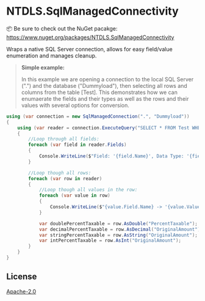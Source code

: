 # NTDLS.SqlManagedConnectivity

📦 Be sure to check out the NuGet pacakge: https://www.nuget.org/packages/NTDLS.SqlManagedConnectivity

Wraps a native SQL Server connection, allows for easy field/value enumeration and manages cleanup.

>**Simple example:**
>
>In this example we are opening a connection to the local SQL Server (".") and the database ("Dummyload"), then selecting all rows and columns from the table [Test].
> This demonstrates how we can enumaerate the fields and their types as well as the rows and their values with several options for conversion.
```csharp
using (var connection = new SqlManagedConnection(".", "Dummyload"))
{
    using (var reader = connection.ExecuteQuery("SELECT * FROM Test WHERE Account <> @Account", new { Account = 4104 }))
    {
        //Loop through all fields:
        foreach (var field in reader.Fields)
        {
            Console.WriteLine($"Field: '{field.Name}', Data Type: '{field.DataTypeName}', Type: '{field.Type.Name}'");
        }

        //Loop though all rows:
        foreach (var row in reader)
        {
            //Loop though all values in the row:
            foreach (var value in row)
            {
                Console.WriteLine($"{value.Field.Name} -> '{value.Value.ToString()?.Trim()}'");
            }

            var doublePercentTaxable = row.AsDouble("PercentTaxable");
            var decimalPercentTaxable = row.AsDecimal("OriginalAmount");
            var stringPercentTaxable = row.AsString("OriginalAmount");
            var intPercentTaxable = row.AsInt("OriginalAmount");
        }
    }
}
```

## License
[Apache-2.0](https://choosealicense.com/licenses/apache-2.0/)
